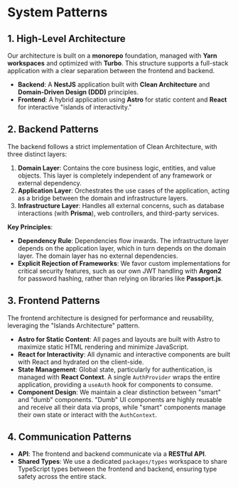 # System Patterns

## 1. High-Level Architecture

Our architecture is built on a **monorepo** foundation, managed with **Yarn workspaces** and
optimized with **Turbo**. This structure supports a full-stack application with a clear separation
between the frontend and backend.

- **Backend**: A **NestJS** application built with **Clean Architecture** and **Domain-Driven Design
  (DDD)** principles.
- **Frontend**: A hybrid application using **Astro** for static content and **React** for
  interactive "islands of interactivity."

## 2. Backend Patterns

The backend follows a strict implementation of Clean Architecture, with three distinct layers:

1. **Domain Layer**: Contains the core business logic, entities, and value objects. This layer is
   completely independent of any framework or external dependency.
2. **Application Layer**: Orchestrates the use cases of the application, acting as a bridge between
   the domain and infrastructure layers.
3. **Infrastructure Layer**: Handles all external concerns, such as database interactions (with
   **Prisma**), web controllers, and third-party services.

**Key Principles**:

- **Dependency Rule**: Dependencies flow inwards. The infrastructure layer depends on the
  application layer, which in turn depends on the domain layer. The domain layer has no external
  dependencies.
- **Explicit Rejection of Frameworks**: We favor custom implementations for critical security
  features, such as our own JWT handling with **Argon2** for password hashing, rather than relying
  on libraries like **Passport.js**.

## 3. Frontend Patterns

The frontend architecture is designed for performance and reusability, leveraging the "Islands
Architecture" pattern.

- **Astro for Static Content**: All pages and layouts are built with Astro to maximize static HTML
  rendering and minimize JavaScript.
- **React for Interactivity**: All dynamic and interactive components are built with React and
  hydrated on the client-side.
- **State Management**: Global state, particularly for authentication, is managed with **React
  Context**. A single `AuthProvider` wraps the entire application, providing a `useAuth` hook for
  components to consume.
- **Component Design**: We maintain a clear distinction between "smart" and "dumb" components.
  "Dumb" UI components are highly reusable and receive all their data via props, while "smart"
  components manage their own state or interact with the `AuthContext`.

## 4. Communication Patterns

- **API**: The frontend and backend communicate via a **RESTful API**.
- **Shared Types**: We use a dedicated `packages/types` workspace to share TypeScript types between
  the frontend and backend, ensuring type safety across the entire stack.
